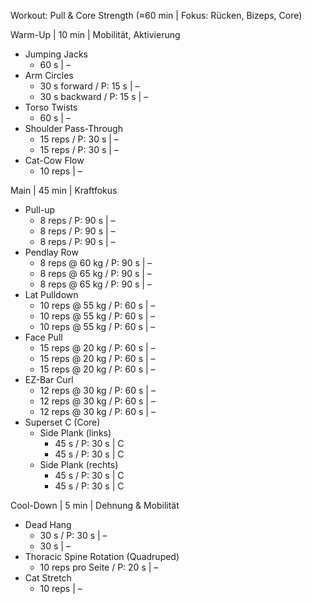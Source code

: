 Workout: Pull & Core Strength (≈60 min | Fokus: Rücken, Bizeps, Core)

Warm-Up | 10 min | Mobilität, Aktivierung
- Jumping Jacks  
    - 60 s | –  
- Arm Circles  
    - 30 s forward / P: 15 s | –  
    - 30 s backward / P: 15 s | –  
- Torso Twists  
    - 60 s | –  
- Shoulder Pass-Through  
    - 15 reps / P: 30 s | –  
    - 15 reps / P: 30 s | –  
- Cat-Cow Flow  
    - 10 reps | –  

Main | 45 min | Kraftfokus
- Pull-up  
    - 8 reps / P: 90 s | –  
    - 8 reps / P: 90 s | –  
    - 8 reps / P: 90 s | –  
- Pendlay Row  
    - 8 reps @ 60 kg / P: 90 s | –  
    - 8 reps @ 65 kg / P: 90 s | –  
    - 8 reps @ 65 kg / P: 90 s | –  
- Lat Pulldown  
    - 10 reps @ 55 kg / P: 60 s | –  
    - 10 reps @ 55 kg / P: 60 s | –  
    - 10 reps @ 55 kg / P: 60 s | –  
- Face Pull  
    - 15 reps @ 20 kg / P: 60 s | –  
    - 15 reps @ 20 kg / P: 60 s | –  
    - 15 reps @ 20 kg / P: 60 s | –  
- EZ-Bar Curl  
    - 12 reps @ 30 kg / P: 60 s | –  
    - 12 reps @ 30 kg / P: 60 s | –  
    - 12 reps @ 30 kg / P: 60 s | –  
- Superset C (Core)  
    - Side Plank (links)  
        - 45 s / P: 30 s | C  
        - 45 s / P: 30 s | C  
    - Side Plank (rechts)  
        - 45 s / P: 30 s | C  
        - 45 s / P: 30 s | C  

Cool-Down | 5 min | Dehnung & Mobilität
- Dead Hang  
    - 30 s / P: 30 s | –  
    - 30 s | –  
- Thoracic Spine Rotation (Quadruped)  
    - 10 reps pro Seite / P: 20 s | –  
- Cat Stretch  
    - 10 reps | –